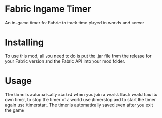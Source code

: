 # Fabric Ingame Timer
An in-game timer for Fabric to track time played in worlds and server.

# Installing
To use this mod, all you need to do is put the .jar file from the release for your Fabric version and the Fabric API into your mod folder.

# Usage
The timer is automatically started when you join a world. Each world has its own timer, to stop the timer of a world use /timerstop and to start the timer again use /timerstart. The timer is automatically saved even after you exit the game
